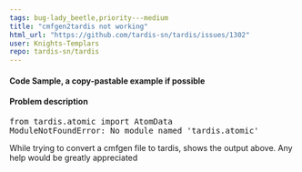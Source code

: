 ```yaml
---
tags: bug-lady_beetle,priority---medium
title: "cmfgen2tardis not working"
html_url: "https://github.com/tardis-sn/tardis/issues/1302"
user: Knights-Templars
repo: tardis-sn/tardis
---
```


#### Code Sample, a copy-pastable example if possible


#### Problem description
<pre>from tardis.atomic import AtomData
ModuleNotFoundError: No module named &apos;tardis.atomic&apos;
</pre>

While trying to convert a cmfgen file to tardis, shows the output above. Any help would be greatly appreciated


